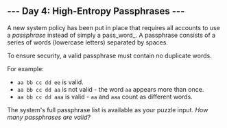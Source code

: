 ﻿## --- Day 4: High-Entropy Passphrases ---

A new system policy has been put in place that requires all accounts to use a  _passphrase_  instead of simply a pass_word_. A passphrase consists of a series of words (lowercase letters) separated by spaces.

To ensure security, a valid passphrase must contain no duplicate words.

For example:

-   `aa bb cc dd ee`  is valid.
-   `aa bb cc dd aa`  is not valid - the word  `aa`  appears more than once.
-   `aa bb cc dd aaa`  is valid -  `aa`  and  `aaa`  count as different words.

The system's full passphrase list is available as your puzzle input.  _How many passphrases are valid?_